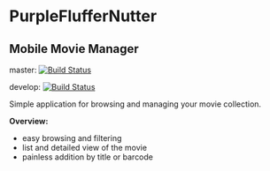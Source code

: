 # PurpleFlufferNutter

## Mobile Movie Manager

master: [![Build Status](https://travis-ci.org/OperationSleepyWeasel/PurpleFlufferNutter.svg?branch=master)](https://travis-ci.org/OperationSleepyWeasel/PurpleFlufferNutter)

develop: [![Build Status](https://travis-ci.org/OperationSleepyWeasel/PurpleFlufferNutter.svg?branch=develop)](https://travis-ci.org/OperationSleepyWeasel/PurpleFlufferNutter)

Simple application for browsing and managing your movie collection.

**Overview:**
* easy browsing and filtering
* list and detailed view of the movie
* painless addition by title or barcode
